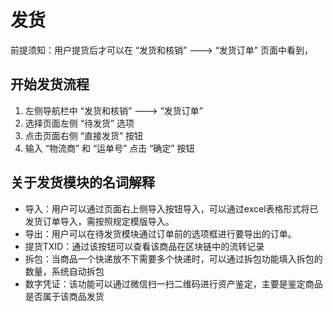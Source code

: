 # 发货

前提须知：用户提货后才可以在 “发货和核销” ---&gt; “发货订单” 页面中看到，

## 开始发货流程

1. 左侧导航栏中 “发货和核销” ---&gt; “发货订单”
2. 选择页面左侧 “待发货” 选项
3. 点击页面右侧 “直接发货” 按钮
4. 输入 “物流商” 和 “运单号” 点击 “确定” 按钮

## 关于发货模块的名词解释

* 导入：用户可以通过页面右上侧导入按钮导入，可以通过excel表格形式将已发货订单导入，需按照规定模版导入。
* 导出：用户可以在待发货模块通过订单前的选项框进行要导出的订单。
* 提货TXID：通过该按钮可以查看该商品在区块链中的流转记录
* 拆包：当商品一个快递放不下需要多个快递时，可以通过拆包功能填入拆包的数量，系统自动拆包
* 数字凭证：该功能可以通过微信扫一扫二维码进行资产鉴定，主要是鉴定商品是否属于该商品发货

